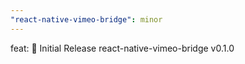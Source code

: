 ```yaml
---
"react-native-vimeo-bridge": minor
---
```


feat: 🎉 Initial Release react-native-vimeo-bridge v0.1.0
